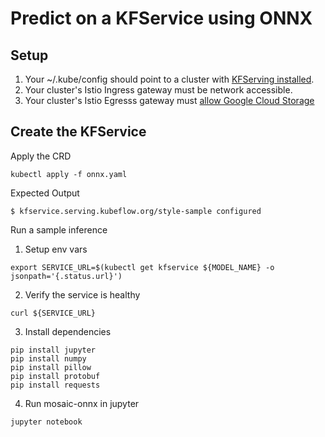 
# Predict on a KFService using ONNX
## Setup
1. Your ~/.kube/config should point to a cluster with [KFServing installed](https://github.com/kubeflow/kfserving/blob/master/docs/DEVELOPER_GUIDE.md#deploy-kfserving).
2. Your cluster's Istio Ingress gateway must be network accessible.
3. Your cluster's Istio Egresss gateway must [allow Google Cloud Storage](https://knative.dev/docs/serving/outbound-network-access/)

## Create the KFService
Apply the CRD
```
kubectl apply -f onnx.yaml 
```

Expected Output
```
$ kfservice.serving.kubeflow.org/style-sample configured
```

Run a sample inference
1. Setup env vars
```
export SERVICE_URL=$(kubectl get kfservice ${MODEL_NAME} -o jsonpath='{.status.url}')
```
2. Verify the service is healthy
```
curl ${SERVICE_URL}
```
3. Install dependencies
```
pip install jupyter
pip install numpy
pip install pillow
pip install protobuf
pip install requests
```
4. Run mosaic-onnx in jupyter
```
jupyter notebook
```

